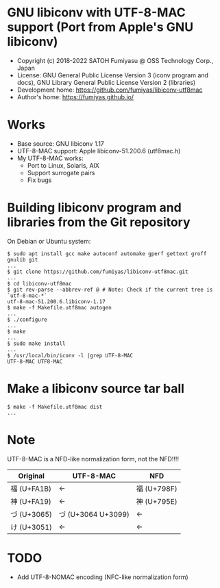GNU libiconv with UTF-8-MAC support (Port from Apple's GNU libiconv)
======================================================================

  * Copyright (c) 2018-2022 SATOH Fumiyasu @ OSS Technology Corp., Japan
  * License: GNU General Public License Version 3 (iconv program and docs),
             GNU Library General Public License Version 2 (libraries)
  * Development home: <https://github.com/fumiyas/libiconv-utf8mac>
  * Author's home: <https://fumiyas.github.io/>

Works
======================================================================

* Base source: GNU libiconv 1.17
* UTF-8-MAC support: Apple libiconv-51.200.6 (utf8mac.h)
* My UTF-8-MAC works:
    * Port to Linux, Solaris, AIX
    * Support surrogate pairs
    * Fix bugs

Building libiconv program and libraries from the Git repository
======================================================================

On Debian or Ubuntu system:

```console
$ sudo apt install gcc make autoconf automake gperf gettext groff gnulib git
...
$ git clone https://github.com/fumiyas/libiconv-utf8mac.git
...
$ cd libiconv-utf8mac
$ git rev-parse --abbrev-ref @ # Note: Check if the current tree is `utf-8-mac-*`
utf-8-mac-51.200.6.libiconv-1.17
$ make -f Makefile.utf8mac autogen
...
$ ./configure
...
$ make
...
$ sudo make install
...
$ /usr/local/bin/iconv -l |grep UTF-8-MAC
UTF-8-MAC UTF8-MAC
```

Make a libiconv source tar ball
======================================================================

```console
$ make -f Makefile.utf8mac dist
...
```

Note
======================================================================

UTF-8-MAC is a NFD-like normalization form, not the NFD!!!!

| Original      | UTF-8-MAC             | NFD           |
| ------------- | --------------------- | ------------- |
| 福 (U+FA1B)   | ←                    | 福 (U+798F)   |
| 神 (U+FA19)   | ←                    | 神 (U+795E)   |
| づ (U+3065)   | づ (U+3064 U+3099)    | ←            |
| け (U+3051)   | ←                    | ←            |

TODO
======================================================================

* Add UTF-8-NOMAC encoding (NFC-like normalization form)
